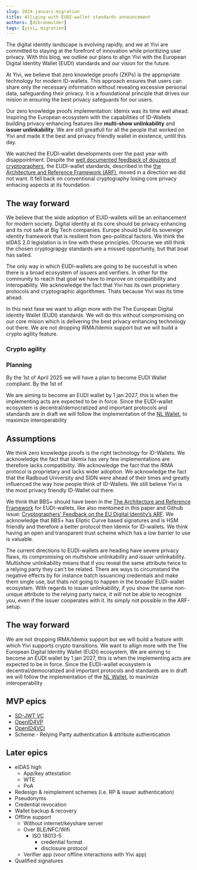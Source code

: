 ```yaml
---
slug: 2024-januari-migration
title: Alliging with EUDI-wallet standards announcement
authors: [dibranmulder]
tags: [yivi, migration]
---
```


The digital identity landscape is evolving rapidly, and we at Yivi are committed to staying at the forefront of innovation while prioritizing user privacy. With this blog, we outline our plans to align Yivi with the European Digital Identity Wallet (EUDI) standards and our vision for the future.

At Yivi, we believe that zero knowledge proofs (ZKPs) is the appropriate technology for modern ID-wallets. This approach ensures that users can share only the necessary information without revealing excessive personal data, safeguarding their privacy. It is a foundational principle that drives our mision in ensuring the best privacy safeguards for our users.

Our zero knowledge proofs implementation: Idemix was its time well ahead. Inspiring the European ecosystem with the capabilities of ID-Wallets building privacy enhancing features like **multi-show unlinkability** and **issuer unlinkability**. We are still greatfull for all the people that worked on Yivi and made it the best and privacy friendly wallet in existence, untill this day.

We watched the EUDI-wallet developments over the past year with disappointment. Despite the [well documented feedback of douzens of cryptographers](https://github.com/eu-digital-identity-wallet/eudi-doc-architecture-and-reference-framework/issues/200), the EUDI-wallet standards, described in the [the Architecture and Reference Framework (ARF)](https://eu-digital-identity-wallet.github.io/eudi-doc-architecture-and-reference-framework/latest/), moved in a direction we did not want. It fell back on conventional cryptography losing core privacy enhacing aspects at its foundation.

## The way forward
We believe that the wide adoption of EUID-wallets will be an enhancement for modern society. Digital identity at its core should be privacy enhancing and its not safe at Big Tech companies.
Europe should build its sovereign identity framework that is resilient from geo-political factors. We think the eIDAS 2.0 legislation is in line with these principles.
Ofcourse we still think the chosen cryptograpgy standards are a missed opportunity, but that boat has sailed.

The only way in which EUDI-wallets are going to be succesfull is when there is a broad ecosystem of issuers and verifiers.
In other for the community to reach that goal we have to improve on compatibility and interopability.
We acknowledge the fact that Yivi has its own proprietary protocols and cryptographic algorithmes. Thats because Yivi was its time ahead.

In this next fase we want to allign more with the The European Digital Identity Wallet (EUDI) standards.
We will do this without compromising on our core mision which is delivering the best privacy enhancing technology out there.
We are not dropping IRMA/Idemix support but we will build a crypto agility feature.

### Crypto agility


### Planning
By the 1st of April 2025 we will have a plan to become EUDI Wallet compliant.
By the 1st of 




We are aiming to become an EUDI wallet by 1 jan 2027, this is when the implementing acts are expected to be in force.
Since the EUDI-wallet ecosystem is decentral/democratized and important protocols and standards are in draft we will follow the implementation of the [NL Wallet](https://github.com/MinBZK/nl-wallet), to maximize interoperability



## Assumptions

We think zero knowledge proofs is the right technology for ID-Wallets. 
We acknowledge the fact that Idemix has very few implementations are therefore lacks compatibility.
We acknowledge the fact that the IRMA protocol is proprietary and lacks wider adoption.
We acknowledge the fact that the Radboud University and SIDN were ahead of their times and greatly influenced the way how people think of ID-Wallets.
We still believe Yivi is the most privacy friendly ID-Wallet out there.

We think that BBS+ should have been in the [The Architecture and Reference Framework](https://eu-digital-identity-wallet.github.io/eudi-doc-architecture-and-reference-framework/latest/) for EUDI-wallets, like also mentoined in this paper and Github issue: [Cryptographers' Feedback on the EU Digital Identity’s ARF](https://github.com/eu-digital-identity-wallet/eudi-doc-architecture-and-reference-framework/issues/200).
We acknowledge that BBS+ has Eliptic Curve based signatures and is HSM friendly and therefore a better protocol then Idemix for ID-wallets.
We think having an open and transparent trust scheme which has a low barrier to use is valuable.

The current directions to EUDI-wallets are heading have severe privacy flaws, its compromising on multishow unlinkability and issuer unlinkability.
Multishow unlinkability means that if you reveal the same attribute twice to a relying party they can't be related. There are ways to circumstand the negative effects by for instance batch issuancing credentials and make them single use, but thats not going to happen in the broader EUDI-wallet ecosystem. With regards to issuer unlinkability, if you show the same non-unique attribute to the relying party twice, it will not be able to recognize you, even if the issuer cooperates with it. Its simply not possible in the ARF-setup. 

## The way forward
We are not dropping IRMA/Idemix support but we will build a feature with which Yivi supports crypto transitions.
We want to allign more with the The European Digital Identity Wallet (EUDI) ecosystem, 
We are aiming to become an EUDI wallet by 1 jan 2027, this is when the implementing acts are expected to be in force.
Since the EUDI-wallet ecosystem is decentral/democratized and important protocols and standards are in draft we will follow the implementation of the [NL Wallet](https://github.com/MinBZK/nl-wallet), to maximize interoperability

## MVP epics
- [SD-JWT VC](https://datatracker.ietf.org/doc/draft-ietf-oauth-sd-jwt-vc/)
- [OpenID4VP](https://openid.github.io/OpenID4VP/openid-4-verifiable-presentations-wg-draft.html)
- [OpenID4VCI](https://openid.github.io/OpenID4VCI/openid-4-verifiable-credential-issuance-wg-draft.html)
- Scheme - Relying Party authentication & attribute authentication

## Later epics
- eIDAS high
	- App/key attestation
	- WTE
	- PoA
- Redesign & reimplement schemes (i.e. RP & issuer authentication)
- Pseudonyms
- Credential revocation
- Wallet backup & recovery
- Offline support
	- Without internet/keyshare server
	- Over BLE/NFC/Wifi
		- ISO 18013-5
			- credential format
			- disclosure protocol
	- Verifier app (voor offline interactions with Yivi app)
- Qualified signatures